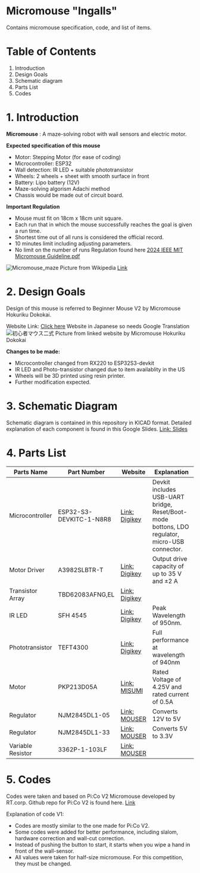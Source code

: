# Micromouse "Ingalls"
Contains micromouse specification, code, and list of items.

# Table of Contents
1. Introduction
2. Design Goals
3. Schematic diagram
4. Parts List
5. Codes

# 1. Introduction
**Micromouse** : A maze-solving robot with wall sensors and electric motor.

**Expected specification of this mouse**
- Motor: Stepping Motor (for ease of coding)
- Microcontroller: ESP32
- Wall detection: IR LED + suitable phototransistor
- Wheels: 2 wheels + sheet with smooth surface in front
- Battery: Lipo battery (12V)
- Maze-solving algorism Adachi method
- Chassis would be made out of circuit board. 

**Important Regulation** 
- Mouse must fit on 18cm x 18cm unit square.
- Each run that in which the mouse successfully reaches the goal is given a run time.
- Shortest time out of all runs is considered the official record. 
- 10 minutes limit including adjusting parameters.
- No limit on the number of runs
Regulation found here [2024 IEEE MIT Micromouse Guideline.pdf](https://github.com/user-attachments/files/17085412/2024.IEEE.MIT.Micromouse.Guideline.pdf)

![Micromouse_maze](https://github.com/user-attachments/assets/13d8e27c-e055-4e7b-ac1e-0cdf1fed27a1)
Picture from Wikipedia [Link](https://en.wikipedia.org/wiki/Micromouse)

# 2. Design Goals
Design of this mouse is referred to Beginner Mouse V2 by Micromouse Hokuriku Dokokai. 

Website Link: [Click here](https://sites.google.com/a/itolab-ktc.com/mouse_hokuriku/basicmouse2) 
Website in Japanese so needs Google Translation
![初心者マウス二式](https://github.com/user-attachments/assets/799a18bd-a447-4da3-8876-ff148b1ec60e)
Picture from linked website by Micromouse Hokuriku Dokokai

**Changes to be made:**
- Microcontroller changed from RX220 to ESP32S3-devkit
- IR LED and Photo-transistor changed due to item availablity in the US
- Wheels will be 3D printed using resin printer.
- Further modification expected.

# 3. Schematic Diagram
Schematic diagram is contained in this repository in KICAD format.
Detailed explanation of each component is found in this Google Slides. [Link: Slides](https://docs.google.com/presentation/d/1O1cH-XDseA_9v0i9zR2N1KNmGXuSQ24eQ0dWm67MaV0/edit?usp=sharing)

# 4. Parts List
| Parts Name | Part Number | Website | Explanation |
| ---------- | ----------- | ------- | ----------- |
| Microcontroller | ESP32-S3-DEVKITC-1-N8R8 | [Link: Digikey](https://www.digikey.com/en/products/detail/espressif-systems/ESP32-S3-DEVKITC-1-N8R8/15295894?so=88713219&content=productdetail_US&mkt_tok=MDI4LVNYSy01MDcAAAGVjI7rAclhlAR_R00akBj8bqdP8uLlM8oDSYOZye-3bv9ezUbQ4VchOdj5mMELOEFJc6lgwUlzkdWoqtAFwKCPgx3IHGqwjkK5CxoQCtvj) | Devkit includes USB-UART bridge, Reset/Boot-mode bottons, LDO regulator, micro-USB connector. |
| Motor Driver  | A3982SLBTR-T | [Link: Digikey](https://www.digikey.com/en/products/detail/allegro-microsystems/A3982SLBTR-T/1006337?so=88713219&content=productdetail_US&mkt_tok=MDI4LVNYSy01MDcAAAGVjI7rAXo1NKZFh-lfgPb5J_lPGqp54pRkpawmU758xRtKlHEaEAZEIfTsmPXZYi-8XfwW9QOW9wnnimUpZHAQ6QVG9tBGOJKe-bg7pqzY) | Output drive capacity of up to 35 V and ±2 A |
| Transistor Array  | TBD62083AFNG,EL  | [Link: Digikey](https://www.digikey.com/en/products/detail/toshiba-semiconductor-and-storage/TBD62083AFNG-EL/5514101?so=88713219&content=productdetail_US&mkt_tok=MDI4LVNYSy01MDcAAAGVjI7rASWC-GBVGhXV-_J2TC-AzhnJu9-OEVNVk5YSU11mHZzysy7OMH7-JYZRrl2jqi5ujeSUjEmdH1xTrglv5ZYsNYvOeUH_rRTn88Kt) |
| IR LED | SFH 4545 | [Link: Digikey](https://www.digikey.com/en/products/detail/ams-osram-usa-inc/SFH-4545/2205955?so=88714059&content=productdetail_US&mkt_tok=MDI4LVNYSy01MDcAAAGVjRuHY0UsPo8PqHZpcf0OJ5lFMERFDRTdYCMr3sMDzpaXmtWfPRvpUV_ZyHRayo5sOlhpeXiFwpQmKslB2cN6vLcBioWK0pLHrexKfSO7) | Peak Wavelength of 950nm. |
| Phototransistor | TEFT4300 | [Link: Digikey](https://www.digikey.com/en/products/detail/vishay-semiconductor-opto-division/TEFT4300/1681175?so=88714059&content=productdetail_US&mkt_tok=MDI4LVNYSy01MDcAAAGVjRuHY_XwD63POgCk77Uz4CcDU6UOm_5Ec3PsV4QUbsIlVZEZImGF-MNmtf094ZbBvAZZl5DjMfcmu5q6gha0bCU4jfj_RwPxrJv7J39u) | Full performance at wavelength of 940nm |
| Motor | PKP213D05A | [Link: MISUMI](https://us.misumi-ec.com/vona2/detail/221004949472/?HissuCode=PKP213D05A) | Rated Voltage of 4.25V and rated current of 0.5A |
| Regulator | NJM2845DL1-05 | [Link: MOUSER](https://www.mouser.com/ProductDetail/Nisshinbo/NJM2845DL1-05-TE1?qs=Vf9KeiGtj%252BGbfCGSGlajaA%3D%3D&countryCode=US&currencyCode=USD) | Converts 12V to 5V |
| Regulator | NJM2845DL1-33 | [Link: MOUSER](https://www.mouser.com/ProductDetail/Nisshinbo/NJM2845DL1-33-TE1?qs=Vf9KeiGtj%252BHsxdmME1E7bA%3D%3D&countryCode=US&currencyCode=USD) | Converts 5V to 3.3V |
| Variable Resistor | 3362P-1-103LF | [Link: MOUSER](https://www.mouser.com/ProductDetail/Bourns/3362P-1-103LF?qs=tS7CBNq%252BQ07BavGNEQud%252BA%3D%3D&countryCode=US&currencyCode=USD) |

# 5. Codes
Codes were taken and based on Pi:Co V2 Micromouse developed by RT.corp.
Github repo for Pi:Co V2 is found here. [Link](https://github.com/rt-net/pico_v2_arduino_examples)

Explanation of code V1:
- Codes are mostly similar to the one made for Pi:Co V2.
- Some codes were added for better performance, including slalom, hardware correction and wall-cut correction.
- Instead of pushing the button to start, it starts when you wipe a hand in front of the wall-sensor.
- All values were taken for half-size micromouse. For this competition, they must be changed.
